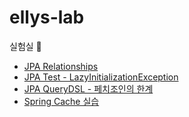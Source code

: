 # ellys-lab
실험실 🔮

- [JPA Relationships](jpa-relationships/README.md)
- [JPA Test - LazyInitializationException](jpa-troubleshootings/README.md)
- [JPA QueryDSL - 페치조인의 한계](jpa-querydsl/README.md)
- [Spring Cache 실습](spring-cache/README.md)